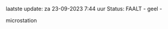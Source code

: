 laatste update: 
za 23-09-2023  7:44   uur 
Status: FAALT - geel - 
<div class="service Y">microstation</div>